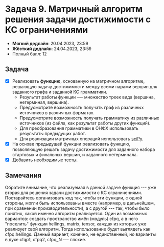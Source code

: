 # Задача 9. Матричный алгоритм решения задачи достижимости с КС ограничениями

* **Мягкий дедлайн**: 20.04.2023, 23:59
* **Жёсткий дедлайн**: 24.04.2023, 23:59
* Полный балл: 12

## Задача

- [X] Реализовать **функцию**, основанную на матричном алгоритме, решающую задачу достижимости между всеми парами вершин для заданного графа и заданной КС грамматики.
  - Результат работы функции --- множество троек вида (вершина, нетерминал, вершина).
  - Предусмотрите возможность получать граф из различных источников в различных форматах.
  - Предусмотрите возможность получать грамматику из различных источников (из файла, как результат работы других функций).
  - Для преобразования грамматики в ОНФХ использовать результаты предыдущих работ.
  - Для реализации матричных операций использовать [sciPy](https://docs.scipy.org/doc/scipy/reference/sparse.html).
- [X] На основе предыдущей функции реализовать функцию, позволяющую решать задачу достижимости для заданного набора стартовых и финальных вершин, и заданного нетерминала.
- [X] Добавить необходимые тесты.

## Замечания

Обратите внимание, что реализуемая в данной задаче функция --- уже вторая для решения задачи достижимости с КС ограничениями. Постарайтесь организовать код так, чтобы эти функции, с одной стороны, могли быть использованы вместе (например, в дальнейшем, при сравнении производительности), а с другой --- так, чтобы было понятно, какой именно алгоритм реализуется. Один из возможных вариантов: создать пространство имён (модуль)  cfpq, а в него "поселить" функции hellings, matrix, tensor, каждая из которых уже реализует свой алгоритм. Тогда использование будет выглядеть как cfpq.hellings. Данный вариант, конечно, не единственный, но варианты в духе cfqp1, cfpq2, cfpq_N --- плохие.
